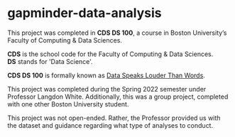 # gapminder-data-analysis

This project was completed in **CDS DS 100**, a course in Boston University’s Faculty of Computing & Data Sciences.

**CDS** is the school code for the Faculty of Computing & Data Sciences.  
**DS** stands for 'Data Science'.

**CDS DS 100** is formally known as [Data Speaks Louder Than Words](https://www.bu.edu/academics/cds/courses/cds-ds-100/).

This project was completed during the Spring 2022 semester under Professor Langdon White. Additionally, this was a group project, completed with one other Boston University student.

This project was not open-ended. Rather, the Professor provided us with the dataset and guidance regarding what type of analyses to conduct.

